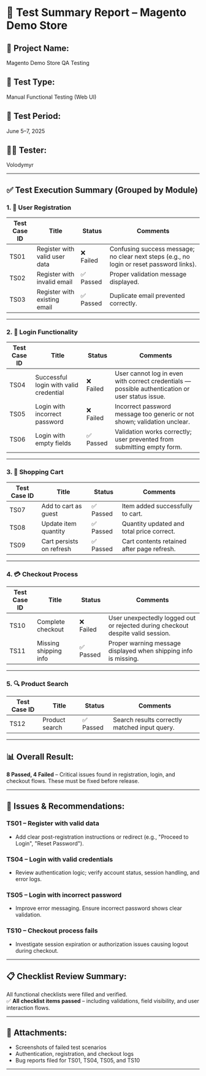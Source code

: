 # 📄 Test Summary Report – Magento Demo Store

## 🔎 Project Name:
Magento Demo Store QA Testing

## 🧪 Test Type:
Manual Functional Testing (Web UI)

## 📅 Test Period:
June 5–7, 2025

## 👨‍💻 Tester:
Volodymyr

---

## ✅ Test Execution Summary (Grouped by Module)

### 1. 👤 User Registration
| Test Case ID | Title                                | Status   | Comments                                                                                     |
|--------------|--------------------------------------|----------|----------------------------------------------------------------------------------------------|
| TS01         | Register with valid user data        | ❌ Failed | Confusing success message; no clear next steps (e.g., no login or reset password links).     |
| TS02         | Register with invalid email          | ✅ Passed | Proper validation message displayed.                                                         |
| TS03         | Register with existing email         | ✅ Passed | Duplicate email prevented correctly.                                                         |

---

### 2. 🔐 Login Functionality
| Test Case ID | Title                                | Status   | Comments                                                                                     |
|--------------|--------------------------------------|----------|----------------------------------------------------------------------------------------------|
| TS04         | Successful login with valid credential | ❌ Failed | User cannot log in even with correct credentials — possible authentication or user status issue. |
| TS05         | Login with incorrect password        | ❌ Failed | Incorrect password message too generic or not shown; validation unclear.                     |
| TS06         | Login with empty fields              | ✅ Passed | Validation works correctly; user prevented from submitting empty form.                       |

---

### 3. 🛒 Shopping Cart
| Test Case ID | Title                                | Status   | Comments                                                                                     |
|--------------|--------------------------------------|----------|----------------------------------------------------------------------------------------------|
| TS07         | Add to cart as guest                 | ✅ Passed | Item added successfully to cart.                                                             |
| TS08         | Update item quantity                 | ✅ Passed | Quantity updated and total price correct.                                                    |
| TS09         | Cart persists on refresh             | ✅ Passed | Cart contents retained after page refresh.                                                   |

---

### 4. 💳 Checkout Process
| Test Case ID | Title                                | Status   | Comments                                                                                     |
|--------------|--------------------------------------|----------|----------------------------------------------------------------------------------------------|
| TS10         | Complete checkout                    | ❌ Failed | User unexpectedly logged out or rejected during checkout despite valid session.              |
| TS11         | Missing shipping info                | ✅ Passed | Proper warning message displayed when shipping info is missing.                              |

---

### 5. 🔍 Product Search
| Test Case ID | Title                                | Status   | Comments                                                                                     |
|--------------|--------------------------------------|----------|----------------------------------------------------------------------------------------------|
| TS12         | Product search                       | ✅ Passed | Search results correctly matched input query.                                                |

---

## 📊 Overall Result:
**8 Passed, 4 Failed** – Critical issues found in registration, login, and checkout flows. These must be fixed before release.

---

## 📝 Issues & Recommendations:

### TS01 – Register with valid data
- Add clear post-registration instructions or redirect (e.g., "Proceed to Login", "Reset Password").

### TS04 – Login with valid credentials
- Review authentication logic; verify account status, session handling, and error logs.

### TS05 – Login with incorrect password
- Improve error messaging. Ensure incorrect password shows clear validation.

### TS10 – Checkout process fails
- Investigate session expiration or authorization issues causing logout during checkout.

---

## 📋 Checklist Review Summary:

All functional checklists were filled and verified.  
✅ **All checklist items passed** – including validations, field visibility, and user interaction flows.

---

## 📎 Attachments:
- Screenshots of failed test scenarios  
- Authentication, registration, and checkout logs  
- Bug reports filed for TS01, TS04, TS05, and TS10

---
